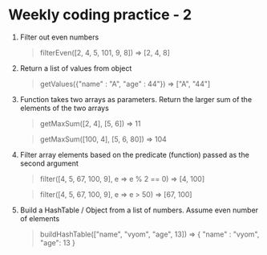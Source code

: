 # Weekly coding practice - 2

1. Filter out even numbers
    > filterEven([2, 4, 5, 101, 9, 8]) => [2, 4, 8]
  
1. Return a list of values from object
    > getValues({"name" : "A", "age" : 44"}) => ["A", "44"]

1. Function takes two arrays as parameters. Return the larger sum of the elements of the two arrays
    > getMaxSum([2, 4], [5, 6]) => 11

    > getMaxSum([100, 4], [5, 6, 80]) => 104

1. Filter array elements based on the predicate (function) passed as the second argument
    > filter([4, 5, 67, 100, 9], e => e % 2 == 0) => [4, 100]

    > filter([4, 5, 67, 100, 9], e => e > 50) => [67, 100]

1. Build a HashTable / Object from a list of numbers. Assume even number of elements 
    > buildHashTable(["name", "vyom", "age", 13]) => { "name" : "vyom", "age": 13 }




